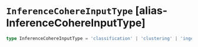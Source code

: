# `InferenceCohereInputType` [alias-InferenceCohereInputType]
```typescript
type InferenceCohereInputType = 'classification' | 'clustering' | 'ingest' | 'search';
```
